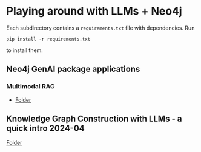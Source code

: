 # Playing around with LLMs + Neo4j

Each subdirectory contains a `requirements.txt`
file with dependencies. Run
```shell
pip install -r requirements.txt
```
to install them. 

## Neo4j GenAI package applications

### Multimodal RAG

- [Folder](./neo4j-genai/multimodal_ollama)


## Knowledge Graph Construction with LLMs - a quick intro 2024-04

[Folder](./kg_construction)
